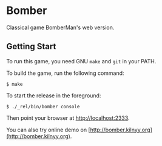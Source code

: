 Bomber
=================
Classical game BomberMan's web version.

Getting Start
-----------------
To run this game, you need GNU `make` and `git` in your PATH.

To build the game, run the following command:

    $ make

To start the release in the foreground:

    $ ./_rel/bin/bomber console

Then point your browser at [http://localhost:2333](http://localhost:2333).

You can also try online demo on [http://bomber.kilnyy.org](http://bomber.kilnyy.org).
